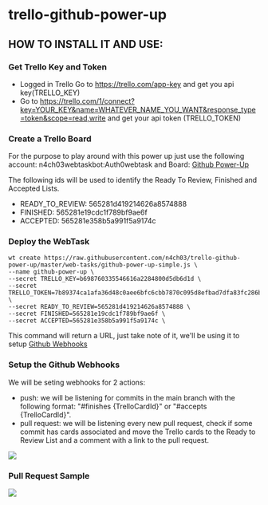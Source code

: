 # trello-github-power-up

## HOW TO INSTALL IT AND USE:

### Get Trello Key and Token

* Logged in Trello Go to https://trello.com/app-key and get you api key(TRELLO_KEY)
* Go to https://trello.com/1/connect?key=YOUR_KEY&name=WHATEVER_NAME_YOU_WANT&response_type=token&scope=read,write and get your api token (TRELLO_TOKEN)

### Create a Trello Board

For the purpose to play around with this power up just use the following account: n4ch03webtaskbot:Auth0webtask and Board: [Github Power-Up](https://trello.com/b/aPgw3ceN/github-power-up)

The following ids will be used to identify the Ready To Review, Finished and Accepted Lists.
* READY_TO_REVIEW: 565281d419214626a8574888
* FINISHED: 565281e19cdc1f789bf9ae6f
* ACCEPTED: 565281e358b5a991f5a9174c

### Deploy the WebTask

```
wt create https://raw.githubusercontent.com/n4ch03/trello-github-power-up/master/web-tasks/github-power-up-simple.js \
--name github-power-up \
--secret TRELLO_KEY=b698760335546616a2284800d5db6d1d \
--secret TRELLO_TOKEN=7b89374ca1afa36d48c0aee6bfc6cbb7870c095d8efbad7dfa83fc286b852ae5 \
--secret READY_TO_REVIEW=565281d419214626a8574888 \
--secret FINISHED=565281e19cdc1f789bf9ae6f \
--secret ACCEPTED=565281e358b5a991f5a9174c \
```

This command will return a URL, just take note of it, we'll be using it to setup [Github Webhooks](https://developer.github.com/webhooks/)

### Setup the Github Webhooks

We will be seting webhooks for 2 actions:
* push: we will be listening for commits in the main branch with the following format: "#finishes {TrelloCardId}" or "#accepts {TrelloCardId}".
* pull request: we will be listening every new pull request, check if some commit has cards associated and move the Trello cards to the Ready to Review List and a comment with a link to the pull request.

![](https://dl.dropboxusercontent.com/u/3835331/GIthubWebhooks.gif)


### Pull Request Sample
![](https://dl.dropboxusercontent.com/u/3835331/PullRequest.gif)
